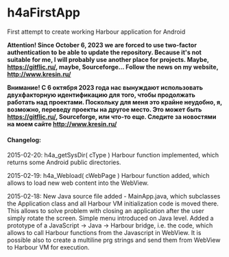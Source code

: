 # h4aFirstApp
First attempt to create working Harbour application for Android

<b> Attention! Since October 6, 2023 we are forced to use two-factor authentication to be able to
   update the repository. Because it's not suitable for me, I will probably use another place for projects.
   Maybe, https://gitflic.ru/, maybe, Sourceforge... Follow the news on my website, http://www.kresin.ru/

   Внимание! С 6 октября 2023 года нас вынуждают использовать двухфакторную идентификацию для того, чтобы
   продолжать работать над проектами. Поскольку для меня это крайне неудобно, я, возможно, переведу проекты
   на другое место. Это может быть https://gitflic.ru/, Sourceforge, или что-то еще. Следите за новостями
   на моем сайте http://www.kresin.ru/ </b>

#### Changelog:

2015-02-20:  h4a_getSysDir( cType ) Harbour function implemented, which returns some
   Android public directories.

2015-02-19:  h4a_Webload( cWebPage ) Harbour function added, which allows to load
   new web content into the WebView.

2015-02-18:  New Java source file added - MainApp.java, which subclasses the
   Application class and all Harbour VM initialization code is moved there.
   This allows to solve problem with closing an application after the user
   simply rotate the screen.
             Simple menu introduced on Java level.
             Added a prototype of a JavaScript -> Java -> Harbour bridge, i.e.
   the code, which allows to call Harbour functions from the Javascript in WebView.
   It is possible also to create a multiline prg strings and send them from WebView
   to Harbour VM for execution.
